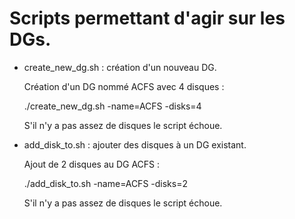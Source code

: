 # Scripts permettant d'agir sur les DGs.

* create_new_dg.sh : création d'un nouveau DG.

	Création d'un DG nommé ACFS avec 4 disques :
	
	./create_new_dg.sh -name=ACFS -disks=4

	S'il n'y a pas assez de disques le script échoue.

* add_disk_to.sh : ajouter des disques à un DG existant.

	Ajout de 2 disques au DG ACFS :

	./add_disk_to.sh -name=ACFS -disks=2

	S'il n'y a pas assez de disques le script échoue.
